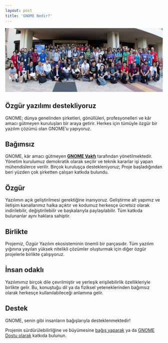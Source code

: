 ```yaml
---
layout: post
title: 'GNOME Nedir?'
---
```


![](/media/2023/04/GUADEC2019-group.webp)

## Özgür yazılımı destekliyoruz

GNOME; dünya genelinden şirketleri, gönüllüleri, profesyonelleri ve kâr amacı gütmeyen kuruluşları bir araya getirir. Herkes için tümüyle özgür bir yazılım çözümü olan GNOMEʼu yapıyoruz.

## Bağımsız

GNOME, kâr amacı gütmeyen **[GNOME Vakfı](https://www.gnome.org/foundation/)** tarafından yönetilmektedir. Yönetim kurulumuz demokratik olarak seçilir ve teknik kararlar işi yapan mühendislerce verilir. Birçok kuruluşça destekleniyoruz; Proje başladığından beri yüzden çok şirketten çalışan katkıda bulundu.

## Özgür

Yazılımın açık geliştirilmesi gerektiğine inanıyoruz. Geliştirme alt yapımız ve iletişim kanallarımız halka açıktır ve kodumuz herkesçe ücretsiz olarak indirilebilir, değiştirilebilir ve başkalarıyla paylaşılabilir. Tüm katkıda bulunanlar aynı haklara sahiptir.

## Birlikte

Projemiz, Özgür Yazılım ekosisteminin önemli bir parçasıdır. Tüm yazılım yığınına yayılan yüksek nitelikli çözümler oluşturmak için diğer özgür projelerle birlikte çalışıyoruz.

## İnsan odaklı

Yazılımımız birçok dile çevrilmiştir ve yerleşik erişilebilirlik özellikleriyle birlikte gelir. Bu, konuştuğu dil ya da fiziksel yeteneklerinden bağımsız olarak herkesçe kullanılabileceği anlamına gelir.

## Destek

GNOME, senin gibi insanların bağışlarıyla desteklenmektedir!

Projenin sürdürülebilirliğine ve büyümesine [bağış yaparak](https://www.gnome.org/donate) ya da [GNOME Dostu olarak](https://www.gnome.org/donate) katkıda bulunun.